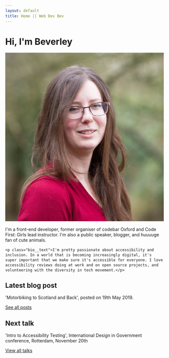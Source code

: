 ```yaml
---
layout: default
title: Home || Web Dev Bev
---
```


<div class="bio--left">
	<h1 class="bio__title">Hi, I'm Beverley</h1>
	<img src="./static/personal-photo.jpg" class="bio__photo" alt=""/>
	<p class="bio__text">I'm a front-end developer, former organiser of codebar Oxford and Code First: Girls lead instructor. I'm also a public speaker, blogger, and huuuuge fan of cute animals.</p>

	<p class="bio__text">I'm pretty passionate about accessibility and inclusion. In a world that is becoming increasingly digital, it's super important that we make sure it's accessible for everyone. I love accessibility reviews doing at work and on open source projects, and volunteering with the diversity in tech movement.</p> 
</div>

<div class="bio--right">
	<h2>Latest blog post</h2>
	<p>'Motorbiking to Scotland and Back', posted on 19th May 2019.</p>
	<a class="button bio__button" href="./blog.html">See all posts</a>
	<h2 class="bio__sub-title">Next talk</h2>
	<p>'Intro to Accessibility Testing', International Design in Government conference, Rotterdam, November 20th</p>
	<a class="button bio__button" href="./talks.html">View all talks</a>
</div>